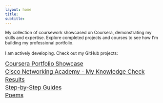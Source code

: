 ```yaml
---
layout: home
title:
subtitle:
---
```


My collection of coursework showcased on Coursera, demonstrating my skills and expertise. Explore completed projects and courses to see how I'm building my professional portfolio.
<br>
<br>
I am actively developing. Check out my GitHub projects:

<p dir="ltr" style="line-height:1.38;margin-top:0pt;margin-bottom:0pt;text-align:left"><span style="font-size:14pt"><a href="https://briannokes. github.io/Coursera/">Coursera Portfolio Showcase</a></span></p>

<p dir="ltr" style="line-height:1.38;margin-top:0pt;margin-bottom:0pt;text-align:left"><span style="font-size:14pt"><a href="CiscoNetworkingAcademyMyKnowledgeCheckResult">Cisco Networking Academy - My Knowledge Check Results</a></span></p>

<p dir="ltr" style="line-height:1.38;margin-top:0pt;margin-bottom:0pt;text-align:left"><span style="font-size:14pt"><a href="https://briannokes.github.io/Step-by-Step-Guides/">Step-by-Step Guides</a></span></p>

<p dir="ltr" style="line-height:1.38;margin-top:0pt;margin-bottom:0pt;text-align:left"><span style="font-size:14pt"><a href="https://briannokes.github.io/Poems/">Poems</a>
</span> 
</p>
